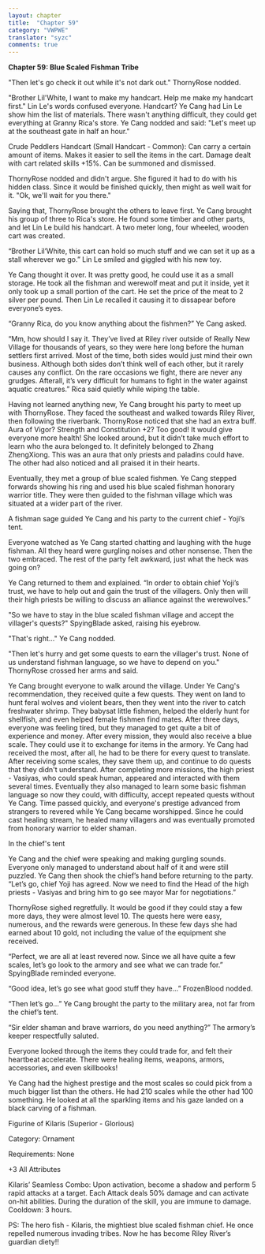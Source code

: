 ```yaml
---
layout: chapter
title:  "Chapter 59"
category: "VWPWE"
translator: "syzc"
comments: true
---
```


**Chapter 59: Blue Scaled Fishman Tribe**
 
"Then let's go check it out while it's not dark out." ThornyRose nodded.
 
"Brother Lil'White, I want to make my handcart. Help me make my handcart first." Lin Le's words confused everyone. Handcart? Ye Cang had Lin Le show him the list of materials. There wasn't anything difficult, they could get everything at Granny Rica's store. Ye Cang nodded and said: "Let's meet up at the southeast gate in half an hour."
 
Crude Peddlers Handcart (Small Handcart - Common): Can carry a certain amount of items. Makes it easier to sell the items in the cart. Damage dealt with cart related skills +15%. Can be summoned and dismissed.
 
ThornyRose nodded and didn't argue. She figured it had to do with his hidden class. Since it would be finished quickly, then might as well wait for it. "Ok, we'll wait for you there."
 
Saying that, ThornyRose brought the others to leave first. Ye Cang brought his group of three to Rica's store. He found some timber and other parts, and let Lin Le build his handcart. A two meter long, four wheeled, wooden cart was created.
 
“Brother Lil’White, this cart can hold so much stuff and we can set it up as a stall wherever we go.” Lin Le smiled and giggled with his new toy.
 
Ye Cang thought it over. It was pretty good, he could use it as a small storage. He took all the fishman and werewolf meat and put it inside, yet it only took up a small portion of the cart. He set the price of the meat to 2 silver per pound. Then Lin Le recalled it causing it to dissapear before everyone’s eyes. 
 
“Granny Rica, do you know anything about the fishmen?” Ye Cang asked.
 
“Mm, how should I say it. They’ve lived at Riley river outside of Really New Village for thousands of years, so they were here long before the human settlers first arrived. Most of the time, both sides would just mind their own business. Although both sides don’t think well of each other, but it rarely causes any conflict. On the rare occasions we fight, there are never any grudges. Afterall, it’s very difficult for humans to fight in the water against aquatic creatures.” Rica said quietly while wiping the table.
 
Having not learned anything new, Ye Cang brought his party to meet up with ThornyRose. They faced the southeast and walked towards Riley River, then following the riverbank. ThornyRose noticed that she had an extra buff. Aura of Vigor? Strength and Constitution +2? Too good! It would give everyone more health! She looked around, but it didn’t take much effort to learn who the aura belonged to. It definitely belonged to Zhang ZhengXiong. This was an aura that only priests and paladins could have. The other had also noticed and all praised it in their hearts.
 
Eventually, they met a group of blue scaled fishmen. Ye Cang stepped forwards showing his ring and used his blue scaled fishman honorary warrior title. They were then guided to the fishman village which was situated at a wider part of the river.
 
A fishman sage guided Ye Cang and his party to the current chief - Yoji’s tent.
 
Everyone watched as Ye Cang started chatting and laughing with the huge fishman. All they heard were gurgling noises and other nonsense. Then the two embraced. The rest of the party felt awkward, just what the heck was going on?
 
Ye Cang returned to them and explained. “In order to obtain chief Yoji’s trust, we have to help out and gain the trust of the villagers. Only then will their high priests be willing to discuss an alliance against the werewolves.”
 
"So we have to stay in the blue scaled fishman village and accept the villager's quests?" SpyingBlade asked, raising his eyebrow.
 
"That's right..." Ye Cang nodded.
 
"Then let's hurry and get some quests to earn the villager's trust. None of us understand fishman language, so we have to depend on you." ThornyRose crossed her arms and said.
 
Ye Cang brought everyone to walk around the village. Under Ye Cang's recommendation, they received quite a few quests. They went on land to hunt feral wolves and violent bears, then they went into the river to catch freshwater shrimp. They babysat little fishmen, helped the elderly hunt for shellfish, and even helped female fishmen find mates. After three days, everyone was feeling tired, but they managed to get quite a bit of experience and money. After every mission, they would also receive a blue scale. They could use it to exchange for items in the armory. Ye Cang had received the most, after all, he had to be there for every quest to translate. After receiving some scales, they save them up, and continue to do quests that they didn't understand. After completing more missions, the high priest - Vasiyas, who could speak human, appeared and interacted with them several times. Eventually they also managed to learn some basic fishman language so now they could, with difficulty, accept repeated quests without Ye Cang. Time passed quickly, and everyone's prestige advanced from strangers to revered while Ye Cang became worshipped. Since he could cast healing stream, he healed many villagers and was eventually promoted from honorary warrior to elder shaman.
 
In the chief's tent
 
Ye Cang and the chief were speaking and making gurgling sounds. Everyone only managed to understand about half of it and were still puzzled. Ye Cang then shook the chief’s hand before returning to the party. “Let’s go, chief Yoji has agreed. Now we need to find the Head of the high priests - Vasiyas and bring him to go see mayor Mar for negotiations.” 
 
ThornyRose sighed regretfully. It would be good if they could stay a few more days, they were almost level 10. The quests here were easy, numerous, and the rewards were generous. In these few days she had earned about 10 gold, not including the value of the equipment she received.
 
“Perfect, we are all at least revered now. Since we all have quite a few scales, let’s go look to the armory and see what we can trade for.” SpyingBlade reminded everyone.
 
“Good idea, let’s go see what good stuff they have…” FrozenBlood nodded.
 
“Then let’s go…” Ye Cang brought the party to the military area, not far from the chief’s tent.
 
“Sir elder shaman and brave warriors, do you need anything?” The armory’s keeper respectfully saluted.
 
Everyone looked through the items they could trade for, and felt their heartbeat accelerate. There were healing items, weapons, armors, accessories, and even skillbooks!
 
Ye Cang had the highest prestige and the most scales so could pick from a much bigger list than the others. He had 210 scales while the other had 100 something. He looked at all the sparkling items and his gaze landed on a black carving of a fishman.
 
Figurine of Kilaris (Superior - Glorious)
 
Category: Ornament
 
Requirements: None
 
+3 All Attributes
 
Kilaris’ Seamless Combo: Upon activation, become a shadow and perform 5 rapid attacks at a target. Each Attack deals 50% damage and can activate on-hit abilities. During the duration of the skill, you are immune to damage. Cooldown: 3 hours.
 
PS: The hero fish - Kilaris, the mightiest blue scaled fishman chief. He once repelled numerous invading tribes. Now he has become Riley River’s guardian diety!!

